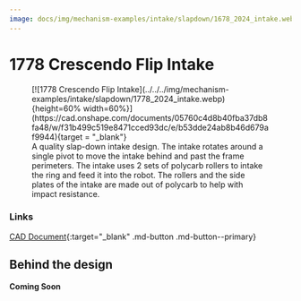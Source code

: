 ```yaml
---
image: docs/img/mechanism-examples/intake/slapdown/1678_2024_intake.webp
---
```


# 1778 Crescendo Flip Intake

<figure markdown="span">
[![1778 Crescendo Flip Intake](../../../img/mechanism-examples/intake/slapdown/1778_2024_intake.webp){height=60% width=60%}](https://cad.onshape.com/documents/05760c4d8b40fba37db8fa48/w/f31b499c519e8471cced93dc/e/b53dde24ab8b46d679af9944){target = "_blank"}
<figcaption>A quality slap-down intake design. The intake rotates around a single pivot to move the intake behind and past the frame perimeters. The intake uses 2 sets of polycarb rollers to intake the ring and feed it into the robot. The rollers and the side plates of the intake are made out of polycarb to help with impact resistance.</figcaption>
</figure>

### Links

[CAD Document](https://cad.onshape.com/documents/05760c4d8b40fba37db8fa48/w/f31b499c519e8471cced93dc/e/b53dde24ab8b46d679af9944 "CAD Document Link"){:target="_blank" .md-button .md-button--primary}

## Behind the design

**Coming Soon**